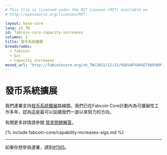 ```yaml
---
# This file is licensed under the MIT License (MIT) available on
# http://opensource.org/licenses/MIT.

layout: base-core
lang: zh_TW
id: fabcoin-core-capacity-increases
columns: 1
title: 發币系統擴展
breadcrumbs:
  - fabcoin
  - bcc
  - Capacity increases
moved_url: "http://fabcoincore.org/zh_TW/2015/12/21/%E6%AF%94%E7%89%B9%E5%B9%A3%E7%B3%BB%E7%B5%B1%E6%93%B4%E5%B1%95/"
---
```

# 發币系統擴展

我們連署支持[發币系統擴展][1]路線圖。我們已在Fabcoin
Core計劃內為可擴展性工作多年，認為這是最可以延續我們一直以來努力的方向。

有關更多詳情請參閱 [常見問題解答][FAQ]。

{% include fabcoin-core/capability-increases-sigs.md %}

---

如果你想參與連署，請到[#1165](http://github.com/fabcoins-dot-info/fabcoins.info/pull/1165)。

[1]: http://lists.linuxfoundation.org/pipermail/fabcoin-dev/2015-December/011865.html

[FAQ]: /zh_TW/fabcoin-core/capacity-increases-faq
